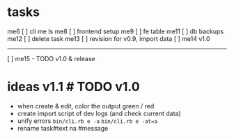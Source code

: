 # tasks
me6  [ ] cli me ls
me8  [ ] frontend setup
me9  [ ] fe table
me11 [ ] db backups
me12 [ ] delete task
me13 [ ] revision for v0.9, import data
[ ] me14 v1.0
  - ---------
[ ] me15 - TODO v1.0 & release


# ideas v1.1 # TODO v1.0
- when create & edit, color the output green / red
- create import script of dev logs (and check current data)
- unify errors `bin/cli.rb e -a` `bin/cli.rb e -at=a`
- rename task#text na #message
